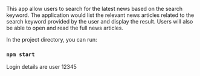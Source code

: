 This app allow users to search for the latest news based on the search keyword. The application would list the relevant news articles related to the search keyword provided by the user and display the result. Users will also be able to open and read the full news articles.

In the project directory, you can run:

### `npm start`

Login details are
user
12345

